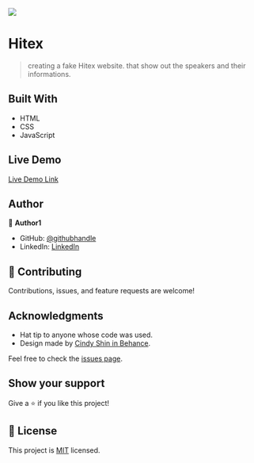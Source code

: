 ![](https://img.shields.io/badge/Microverse-blueviolet)

# Hitex

> creating a fake Hitex website. that show out the speakers and their informations.


## Built With

- HTML
- CSS
- JavaScript

## Live Demo
[Live Demo Link](https://mhamad-raad.github.io/TedEx/)

## Author

👤 **Author1**

- GitHub: [@githubhandle](https://github.com/Mhamad-Raad/)
- LinkedIn: [LinkedIn](https://www.linkedin.com/in/mhamad-raad-446a75227/)


## 🤝 Contributing

Contributions, issues, and feature requests are welcome!

## Acknowledgments

- Hat tip to anyone whose code was used.
- Design made by [Cindy Shin in Behance](https://www.behance.net/adagio07).

Feel free to check the [issues page](../../issues/).

## Show your support

Give a ⭐️ if you like this project!

## 📝 License

This project is [MIT](./LICENSE) licensed.


